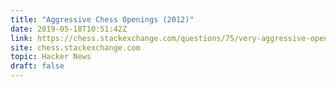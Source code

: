 ```yaml
---
title: "Aggressive Chess Openings (2012)"
date: 2019-05-18T10:51:42Z
link: https://chess.stackexchange.com/questions/75/very-aggressive-openings?utm_medium=RSS&utm_source=hune
site: chess.stackexchange.com
topic: Hacker News
draft: false
---
```


